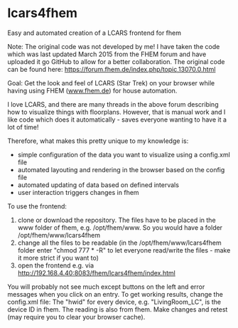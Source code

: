 # lcars4fhem
Easy and automated creation of a LCARS frontend for fhem

Note: The original code was not developed by me! I have taken the code which was last updated March 2015 from the FHEM forum and have uploaded it go GitHub to allow for a better collaboration. The original code can be found here: https://forum.fhem.de/index.php/topic,13070.0.html

Goal: Get the look and feel of LCARS (Star Trek) on your browser while having using FHEM (www.fhem.de) for house automation.

I love LCARS, and there are many threads in the above forum describing how to visualize things with floorplans. However, that is manual work and I like code which does it automatically - saves everyone wanting to have it a lot of time!

Therefore, what makes this pretty unique to my knowledge is:
- simple configuration of the data you want to visualize using a config.xml file
- automated layouting and rendering in the browser based on the config file
- automated updating of data based on defined intervals
- user interaction triggers changes in fhem 

To use the frontend:
1) clone or download the repository. The files have to be placed in the www folder of fhem, e.g. /opt/fhem/www. So you would have a folder /opt/fhem/www/lcars4fhem
2) change all the files to be readable (in the /opt/fhem/www/lcars4fhem folder enter "chmod 777 * -R" to let everyone read/write the files - make it more strict if you want to)
3) open the frontend e.g. via http://192.168.4.40:8083/fhem/lcars4fhem/index.html

You will probably not see much except buttons on the left and error messages when you click on an entry. To get working results, change the config.xml file:
The "hwid" for every device, e.g. "LivingRoom_LC", is the device ID in fhem. The reading is also from fhem. Make changes and retest (may require you to clear your browser cache).
